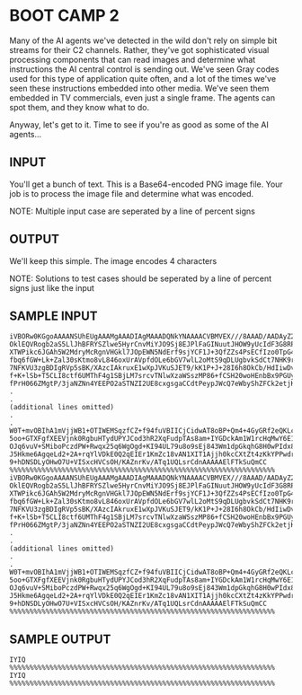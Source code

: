 <!-- RATING: HARD -->
<!-- NAME:  BOOT CAMP 2 -->
<!-- GENERATOR: generate.pl -->
# BOOT CAMP 2

Many of the AI agents we've detected in the wild don't rely on simple bit streams for their C2 channels. Rather, they've got sophisticated visual processing components that can read images and determine what instructions the AI central control is sending out. We've seen Gray codes used for this type of application quite often, and a lot of the times we've seen these instructions embedded into other media. We've seen them embedded in TV commercials, even just a single frame. The agents can spot them, and they know what to do.  

Anyway, let's get to it. Time to see if you're as good as some of the AI agents... 

## INPUT
You'll get a bunch of text. This is a Base64-encoded PNG image file. Your job is to process the image file and determine what was encoded. 

NOTE: Multiple input case are seperated by a line of percent signs

## OUTPUT
We'll keep this simple. The image encodes 4 characters

NOTE: Solutions to test cases should be seperated by a line of percent signs just like the input

## SAMPLE INPUT
	iVBORw0KGgoAAAANSUhEUgAAAMgAAADIAgMAAADQNkYNAAAACVBMVEX///8AAAD/AADAyZ2wAAAF
	OklEQVRogb2aS5LlJhBFRYSZlwe5HyrCnvMiYJO9Sj8EJPlFaGINuutJHOW9yUcIdF3G8RPrfeRg
	XTWPikc6JGAh5W2MdryMcRgnVHGkl7JOpEWN5NdErf9sjYCF1J+3QfZZs4PsECfIzo0TpG4S7RJu
	fbq6fGW+Lk+Zal30sKtmo8vL846oxUrAVpfdOLe6bGV7wlL2oMtS9qDLUgbvkSdCt7NHK9rMoxWt
	7NFKVU3zgBDIgRVp5sBK/XAzcIAkruxE1wXpJVKuSJET9/kK1P+J+28I6h8OkCb/HdIiwDv3zQfx
	f+K+lSb+T5CLI8ctf6UMThF4g1SBjLM7srcvTNlwXzaWSszMP86+fCSH20woHEnbBx9PGUyDvpnp
	fPrH066ZMgtP/3jaNZNn4YEEPO2aSTNZI2UE8cxgsgaCCdtPeypJWcQ7eWbyShZFCk2etjKdF1It
	.
	.
	(additional lines omitted)
	.
	.
	W0T+mvOBIhA1mVjjWB1+OTIWEMSqzfCZ+f94fuVBIICjCidwAT8oBP+Qm4+4GyGRf2eQKLc4gxpu
	5oo+GTXFgfXEEVjnk0RgbuHTydUPYJCod3hR2XqFudpTAs8am+IYGDckAm1W1rcHqMwY6E1dVJkx
	OJq6vuV+SMiboPczdPW+Rwqx25q6WgOgd+KI94UL79u8o9sEj843Wm1dpGkqhG8H0wPIdx8Uif5n
	J5Hkme6AgqeLd2+2A+rqYlVDkE0Q2qEIEr1KmZc18vAN1XIT1Ajjh0kcCXtZt4zKkYPPwdrCcELk
	9+hDNSDLyOHwO7U+VISxcHVCsOH/KAZnrKv/ATq1UQLsrCdnAAAAAElFTkSuQmCC
	%%%%%%%%%%%%%%%%%%%%%%%%%%%%%%%%%%%%%%%%%%%%%%%%%%%%%%%%%%%%%%%%%%
	iVBORw0KGgoAAAANSUhEUgAAAMgAAADIAgMAAADQNkYNAAAACVBMVEX///8AAAD/AADAyZ2wAAAF
	OklEQVRogb2aS5LlJhBFRYSZlwe5HyrCnvMiYJO9Sj8EJPlFaGINuutJHOW9yUcIdF3G8RPrfeRg
	XTWPikc6JGAh5W2MdryMcRgnVHGkl7JOpEWN5NdErf9sjYCF1J+3QfZZs4PsECfIzo0TpG4S7RJu
	fbq6fGW+Lk+Zal30sKtmo8vL846oxUrAVpfdOLe6bGV7wlL2oMtS9qDLUgbvkSdCt7NHK9rMoxWt
	7NFKVU3zgBDIgRVp5sBK/XAzcIAkruxE1wXpJVKuSJET9/kK1P+J+28I6h8OkCb/HdIiwDv3zQfx
	f+K+lSb+T5CLI8ctf6UMThF4g1SBjLM7srcvTNlwXzaWSszMP86+fCSH20woHEnbBx9PGUyDvpnp
	fPrH066ZMgtP/3jaNZNn4YEEPO2aSTNZI2UE8cxgsgaCCdtPeypJWcQ7eWbyShZFCk2etjKdF1It
	.
	.
	(additional lines omitted)
	.
	.
	W0T+mvOBIhA1mVjjWB1+OTIWEMSqzfCZ+f94fuVBIICjCidwAT8oBP+Qm4+4GyGRf2eQKLc4gxpu
	5oo+GTXFgfXEEVjnk0RgbuHTydUPYJCod3hR2XqFudpTAs8am+IYGDckAm1W1rcHqMwY6E1dVJkx
	OJq6vuV+SMiboPczdPW+Rwqx25q6WgOgd+KI94UL79u8o9sEj843Wm1dpGkqhG8H0wPIdx8Uif5n
	J5Hkme6AgqeLd2+2A+rqYlVDkE0Q2qEIEr1KmZc18vAN1XIT1Ajjh0kcCXtZt4zKkYPPwdrCcELk
	9+hDNSDLyOHwO7U+VISxcHVCsOH/KAZnrKv/ATq1UQLsrCdnAAAAAElFTkSuQmCC
	%%%%%%%%%%%%%%%%%%%%%%%%%%%%%%%%%%%%%%%%%%%%%%%%%%%%%%%%%%%%%%%%%%

## SAMPLE OUTPUT
	IYIQ
	%%%%%%%%%%%%%%%%%%%%%%%%%%%%%%%%%%%%%%%%%%%%%%%%%%%%%%%%%%%%%%%%%%
	IYIQ
	%%%%%%%%%%%%%%%%%%%%%%%%%%%%%%%%%%%%%%%%%%%%%%%%%%%%%%%%%%%%%%%%%%

